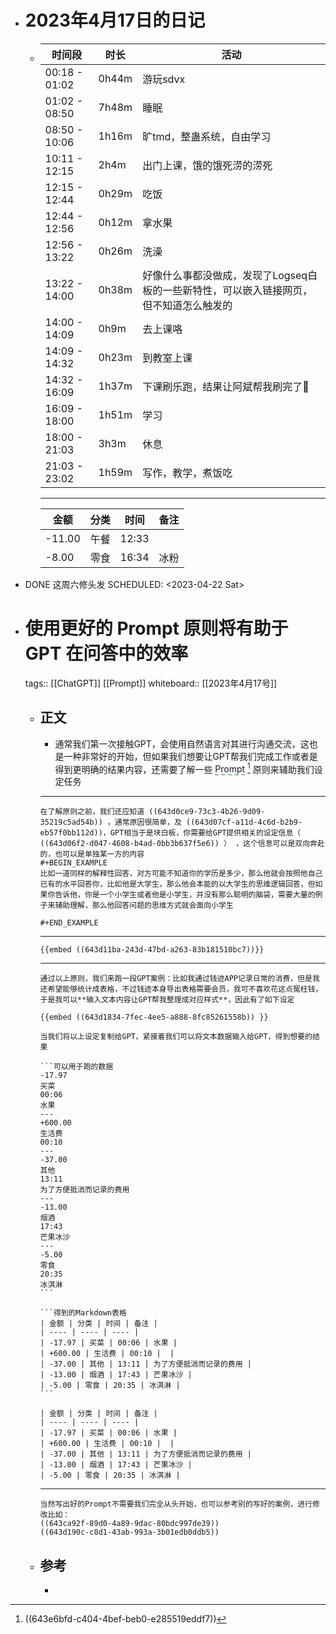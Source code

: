 - # 2023年4月17日的日记
	- | 时间段           | 时长    | 活动                                             |
	  | ------------- | ----- | ---------------------------------------------- |
	  | 00:18 - 01:02 | 0h44m | 游玩sdvx                                         |
	  | 01:02 - 08:50 | 7h48m | 睡眠                                             |
	  | 08:50 - 10:06 | 1h16m | 旷tmd，整蛊系统，自由学习                                 |
	  | 10:11 - 12:15 | 2h4m  | 出门上课，饿的饿死涝的涝死                                  |
	  | 12:15 - 12:44 | 0h29m | 吃饭                                             |
	  | 12:44 - 12:56 | 0h12m | 拿水果                                            |
	  | 12:56 - 13:22 | 0h26m | 洗澡                                             |
	  | 13:22 - 14:00 | 0h38m | 好像什么事都没做成，发现了Logseq白板的一些新特性，可以嵌入链接网页，但不知道怎么触发的 |
	  | 14:00 - 14:09 | 0h9m  | 去上课咯                                           |
	  | 14:09 - 14:32 | 0h23m | 到教室上课                                          |
	  | 14:32 - 16:09 | 1h37m | 下课刷乐跑，结果让阿斌帮我刷完了🤣                             |
	  | 16:09 - 18:00 | 1h51m | 学习                                             |
	  | 18:00 - 21:03 | 3h3m  | 休息                                             |
	  | 21:03 - 23:02 | 1h59m | 写作，教学，煮饭吃                                      |
	  ---
	  | 金额     | 分类  | 时间    | 备注  |
	  | ------ | --- | ----- | --- |
	  | -11.00 | 午餐  | 12:33 |     |
	  | -8.00  | 零食  | 16:34 | 冰粉  |
- DONE 这周六修头发
  SCHEDULED: <2023-04-22 Sat>
- # 使用更好的 Prompt 原则将有助于 GPT 在问答中的效率
  
  tags:: [[ChatGPT]] [[Prompt]] 
  whiteboard:: [[2023年4月17号]]
	- ## 正文
		- 通常我们第一次接触GPT，会使用自然语言对其进行沟通交流，这也是一种非常好的开始，但如果我们想要让GPT帮我们完成工作或者是得到更明确的结果内容，还需要了解一些 <span style="border-bottom:2px dashed DarkSeaGreen;">Prompt</span> [^1] 原则来辅助我们设定任务
		- ---
		  在了解原则之前，我们还应知道 ((643d0ce9-73c3-4b26-9d09-35219c5ad54b)) ，通常原因很简单，及 ((643d07cf-a11d-4c6d-b2b9-eb57f0bb112d))，GPT相当于是块白板，你需要给GPT提供相关的设定信息（ ((643d06f2-d047-4608-b4ad-0bb3b637f5e6)) ） ，这个信息可以是双向奔赴的，也可以是单独某一方的内容
		  #+BEGIN_EXAMPLE
		  比如一道同样的解释性回答，对方可能不知道你的学历是多少，那么他就会按照他自己已有的水平回答你，比如他是大学生，那么他会本能的以大学生的思维逻辑回答，但如果你告诉他，你是一个小学生或者他是小学生，并没有那么聪明的脑袋，需要大量的例子来辅助理解，那么他回答问题的思维方式就会面向小学生
		  
		  #+END_EXAMPLE
		- ---
		  {{embed ((643d11ba-243d-47bd-a263-83b181510bc7))}}
		- ---
		  通过以上原则，我们来跑一段GPT案例：比如我通过钱迹APP记录日常的消费，但是我还希望能够统计成表格，不过钱迹本身导出表格需要会员，我可不喜欢花这点冤枉钱，于是我可以**输入文本内容让GPT帮我整理成对应样式**，因此有了如下设定
		  
		  {{embed ((643d1834-7fec-4ee5-a888-8fc85261558b)) }}
		  
		  当我们将以上设定复制给GPT，紧接着我们可以将文本数据输入给GPT，得到想要的结果
		  
		  ```可以用于跑的数据
		  -17.97
		  买菜
		  00:06
		  水果
		  ---
		  +600.00
		  生活费
		  00:10
		  ---
		  -37.00
		  其他
		  13:11
		  为了方便抵消而记录的费用
		  ---
		  -13.00
		  烟酒
		  17:43
		  芒果冰沙
		  ---
		  -5.00
		  零食
		  20:35
		  冰淇淋
		  ```
		  
		  ```得到的Markdown表格
		  | 金额 | 分类 | 时间 | 备注 |
		  | ---- | ---- | ---- |
		  | -17.97 | 买菜 | 00:06 | 水果 |
		  | +600.00 | 生活费 | 00:10 |  |
		  | -37.00 | 其他 | 13:11 | 为了方便抵消而记录的费用 |
		  | -13.00 | 烟酒 | 17:43 | 芒果冰沙 |
		  | -5.00 | 零食 | 20:35 | 冰淇淋 |
		  ```
		  
		  | 金额 | 分类 | 时间 | 备注 |
		  | ---- | ---- | ---- |
		  | -17.97 | 买菜 | 00:06 | 水果 |
		  | +600.00 | 生活费 | 00:10 |  |
		  | -37.00 | 其他 | 13:11 | 为了方便抵消而记录的费用 |
		  | -13.00 | 烟酒 | 17:43 | 芒果冰沙 |
		  | -5.00 | 零食 | 20:35 | 冰淇淋 |
		- ---
		  当然写出好的Prompt不需要我们完全从头开始，也可以参考别的写好的案例，进行修改比如：
		  ((643ca92f-89d0-4a89-9dac-80bdc997de39))
		  ((643d190c-c8d1-43ab-993a-3b01edb0ddb5))
	- ## 参考
		- [^1]:((643e6bfd-c404-4bef-beb0-e285519eddf7))